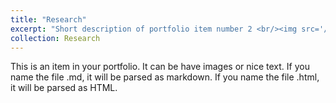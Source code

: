 ```yaml
---
title: "Research"
excerpt: "Short description of portfolio item number 2 <br/><img src='/images/500x300.png'>"
collection: Research
---
```


This is an item in your portfolio. It can be have images or nice text. If you name the file .md, it will be parsed as markdown. If you name the file .html, it will be parsed as HTML. 
